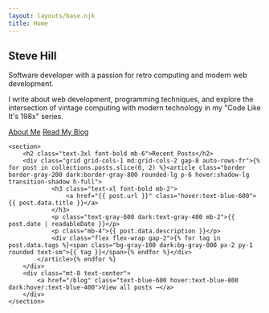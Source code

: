 ```yaml
---
layout: layouts/base.njk
title: Home
---
```


<div class="prose mx-auto">
    <section class="mb-12">
        <h1 class="text-5xl font-bold mb-6">Steve Hill</h1>
        <p class="text-xl mb-4">Software developer with a passion for retro computing and modern web development.</p>
        <p class="mb-4">I write about web development, programming techniques, and explore the intersection of vintage computing with modern technology in my "Code Like It's 198x" series.</p>
        <div class="flex space-x-4 mt-6">
            <a href="/about" class="bg-blue-600 text-white px-4 py-2 rounded hover:bg-blue-700">About Me</a>
            <a href="/blog" class="border border-blue-600 text-blue-600 px-4 py-2 rounded hover:bg-blue-50">Read My Blog</a>
        </div>
    </section>

    <section>
        <h2 class="text-3xl font-bold mb-6">Recent Posts</h2>
        <div class="grid grid-cols-1 md:grid-cols-2 gap-8 auto-rows-fr">{% for post in collections.posts.slice(0, 2) %}<article class="border border-gray-200 dark:border-gray-800 rounded-lg p-6 hover:shadow-lg transition-shadow h-full">
                <h3 class="text-xl font-bold mb-2">
                    <a href="{{ post.url }}" class="hover:text-blue-600">{{ post.data.title }}</a>
                </h3>
                <p class="text-gray-600 dark:text-gray-400 mb-2">{{ post.date | readableDate }}</p>
                <p class="mb-4">{{ post.data.description }}</p>
                <div class="flex flex-wrap gap-2">{% for tag in post.data.tags %}<span class="bg-gray-100 dark:bg-gray-800 px-2 py-1 rounded text-sm">{{ tag }}</span>{% endfor %}</div>
            </article>{% endfor %}
        </div>
        <div class="mt-8 text-center">
            <a href="/blog" class="text-blue-600 hover:text-blue-800 dark:hover:text-blue-400">View all posts →</a>
        </div>
    </section>
</div> 